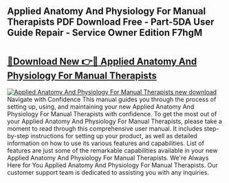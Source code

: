 ## Applied Anatomy And Physiology For Manual Therapists PDF Download Free - Part-5DA User Guide Repair - Service Owner Edition F7hgM

# <h2><a href="http://bc32913.oget.top/?id=Applied+Anatomy+And+Physiology+For+Manual+Therapists">🔗Download New 👉🔴 Applied Anatomy And Physiology For Manual Therapists</a></h2>

[![Applied Anatomy And Physiology For Manual Therapists new download](https://i.imgur.com/5g1atiW.png)](http://bc32913.oget.top/?id=Applied+Anatomy+And+Physiology+For+Manual+Therapists)
Navigate with Confidence This manual guides you through the process of setting up, using, and maintaining your new Applied Anatomy And Physiology For Manual Therapists with confidence. To get the most out of your Applied Anatomy And Physiology For Manual Therapists, please take a moment to read through this comprehensive user manual. It includes step-by-step instructions for setting up your product, as well as detailed information on how to use its various features and capabilities. List of features are just some of the remarkable capabilities available in your new Applied Anatomy And Physiology For Manual Therapists. We're Always Here for You Applied Anatomy And Physiology For Manual Therapists. Our customer support team is dedicated to assisting you with any inquiries.
